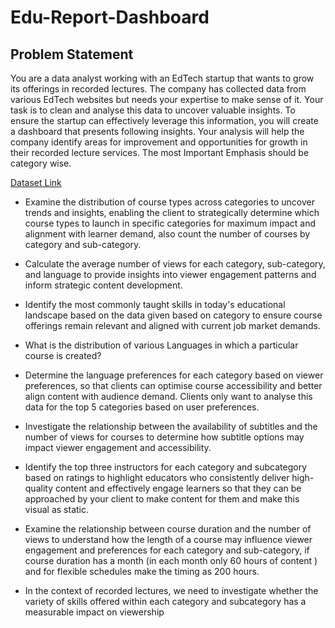 # Edu-Report-Dashboard

## Problem Statement

You are a data analyst working with an EdTech startup that wants to grow its offerings in recorded lectures. The company has collected data from various EdTech websites but needs your expertise to make sense of it.
Your task is to clean and analyse this data to uncover valuable insights. To ensure the startup can effectively leverage this information, you will create a dashboard  that presents following insights. Your analysis will help the company identify areas for improvement and opportunities for growth in their recorded lecture services.
The most Important Emphasis should be category wise.

[Dataset Link](https://www.kaggle.com/datasets/khaledatef1/online-courses)

- Examine the distribution of course types across categories to uncover trends and insights, enabling the client to strategically determine which course types to launch in specific categories for maximum impact and alignment with learner demand, also count the number of courses by category and sub-category.


- Calculate the average number of views for each category, sub-category, and language to provide insights into viewer engagement patterns and inform strategic content development.


- Identify the most commonly taught skills in today's educational landscape based on the data given based on category to ensure course offerings remain relevant and aligned with current job market demands.


- What is the distribution of various Languages  in which a particular course is  created?


- Determine the language preferences for each category based on viewer preferences, so that clients can optimise course accessibility and better align content with audience demand. Clients only want to analyse this data for the top 5 categories based on user preferences.


- Investigate the relationship between the availability of subtitles and the number of views for courses to determine how subtitle options may impact viewer engagement and accessibility.


- Identify the top three instructors for each category and subcategory based on ratings   to highlight educators who consistently deliver high-quality content and effectively engage learners so that they can be approached by your client to make content for them and make this visual as static.


- Examine the relationship between course duration and the number of views to understand how the length of a course may influence viewer engagement and preferences for each category and sub-category, if course duration has a month (in each month only 60 hours of content ) and for flexible schedules make the timing as 200 hours.


- In the context of recorded lectures, we need to investigate whether the variety of skills offered within each category and subcategory has a measurable impact on viewership
